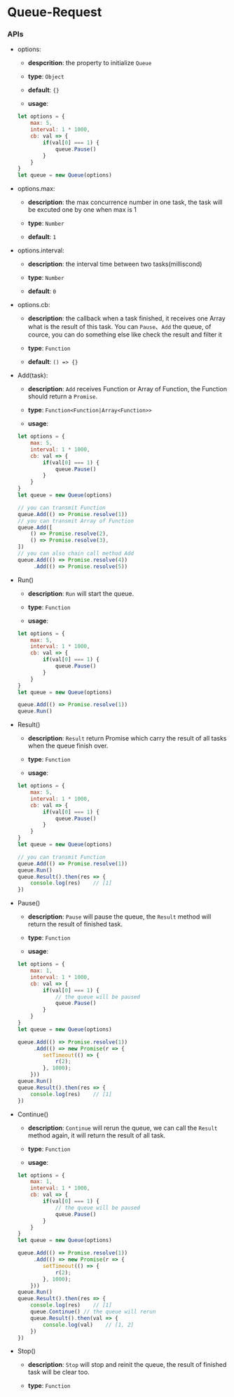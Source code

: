 # **Queue-Request**

### **APIs**

- options:

	- **despcrition**:  the property to initialize `Queue`

	- **type**: `Object`

	- **default**: `{}`

	- **usage**:

	```js
	let options = {
		max: 5,
		interval: 1 * 1000,
		cb: val => {
			if(val[0] === 1) {
				queue.Pause()
			}
		}
	}
	let queue = new Queue(options)
	```

- options.max:

	- **description**:  the max concurrence number in one task, the task will be excuted one by one when max is 1

	- **type**: `Number`

	- **default**: `1`

- options.interval:

	- **description**:  the interval time between two tasks(milliscond)

	- **type**: `Number`

	- **default**: `0`

- options.cb:

	- **description**:  the callback when a task finished, it receives one Array what is the result of this task. You can `Pause`、`Add` the queue, of cource, you can do something else like check the result and filter it

	- **type**: `Function`

	- **default**: `() => {}`

- Add(task):

	- **description**:  `Add` receives Function or Array of Function, the Function should return a `Promise`.

	- **type**: `Function<Function|Array<Function>>`

	- **usage**:

	```js
	let options = {
		max: 5,
		interval: 1 * 1000,
		cb: val => {
			if(val[0] === 1) {
				queue.Pause()
			}
		}
	}
	let queue = new Queue(options)

	// you can transmit Function
	queue.Add(() => Promise.resolve(1))
	// you can transmit Array of Function
	queue.Add([
		() => Promise.resolve(2),
		() => Promise.resolve(3),
	])
	// you can also chain call method Add
	queue.Add(() => Promise.resolve(4))
		 .Add(() => Promise.resolve(5))
	```

- Run() 

	- **description**:  `Run` will start the queue.

	- **type**: `Function`

	- **usage**:

	```js
	let options = {
		max: 5,
		interval: 1 * 1000,
		cb: val => {
			if(val[0] === 1) {
				queue.Pause()
			}
		}
	}
	let queue = new Queue(options)

	queue.Add(() => Promise.resolve(1))
	queue.Run()
	```

- Result()

	- **description**:  `Result` return Promise which carry the result of all tasks when the queue finish over.

	- **type**: `Function`

	- **usage**:

	```js
	let options = {
		max: 5,
		interval: 1 * 1000,
		cb: val => {
			if(val[0] === 1) {
				queue.Pause()
			}
		}
	}
	let queue = new Queue(options)

	// you can transmit Function
	queue.Add(() => Promise.resolve(1))
	queue.Run()
	queue.Result().then(res => {
		console.log(res)    // [1]
	})
	```

- Pause()

	- **description**:  `Pause` will pause the queue, the `Result` method will return the result of finished task.

	- **type**: `Function`

	- **usage**:

	```js
	let options = {
		max: 1,
		interval: 1 * 1000,
		cb: val => {
			if(val[0] === 1) {
				// the queue will be paused
				queue.Pause()
			}
		}
	}
	let queue = new Queue(options)

	queue.Add(() => Promise.resolve(1))
		 .Add(() => new Promise(r => {
			setTimeout(() => {
				r(2);
			}, 1000);
		}))
	queue.Run()
	queue.Result().then(res => {
		console.log(res)    // [1]
	})
	```

- Continue()

	- **description**:  `Continue` will rerun the queue, we can call the `Result` method again, it will return the result of all task.

	- **type**: `Function`

	- **usage**:

	```js
	let options = {
		max: 1,
		interval: 1 * 1000,
		cb: val => {
			if(val[0] === 1) {
				// the queue will be paused
				queue.Pause()
			}
		}
	}
	let queue = new Queue(options)

	queue.Add(() => Promise.resolve(1))
		 .Add(() => new Promise(r => {
			setTimeout(() => {
				r(2);
			}, 1000);
		}))
	queue.Run()
	queue.Result().then(res => {
		console.log(res)    // [1]
		queue.Continue() // the queue will rerun
		queue.Result().then(val => {
			console.log(val)    // [1, 2]
		})
	})
	```

- Stop()

	- **description**:  `Stop` will stop and reinit the queue, the result of finished task will be clear too.

	- **type**: `Function`
